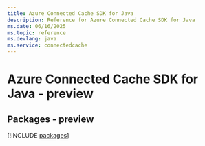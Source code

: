 ```yaml
---
title: Azure Connected Cache SDK for Java
description: Reference for Azure Connected Cache SDK for Java
ms.date: 06/16/2025
ms.topic: reference
ms.devlang: java
ms.service: connectedcache
---
```

# Azure Connected Cache SDK for Java - preview
## Packages - preview
[!INCLUDE [packages](connected-cache-index.md)]